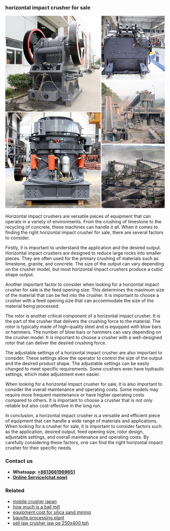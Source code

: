 <h3>horizontal impact crusher for sale</h3><img src='1706773229.jpg' alt=''><p>Horizontal impact crushers are versatile pieces of equipment that can operate in a variety of environments. From the crushing of limestone to the recycling of concrete, these machines can handle it all. When it comes to finding the right horizontal impact crusher for sale, there are several factors to consider.</p><p>Firstly, it is important to understand the application and the desired output. Horizontal impact crushers are designed to reduce large rocks into smaller pieces. They are often used for the primary crushing of materials such as limestone, granite, and concrete. The size of the output can vary depending on the crusher model, but most horizontal impact crushers produce a cubic shape output.</p><p>Another important factor to consider when looking for a horizontal impact crusher for sale is the feed opening size. This determines the maximum size of the material that can be fed into the crusher. It is important to choose a crusher with a feed opening size that can accommodate the size of the material being processed.</p><p>The rotor is another critical component of a horizontal impact crusher. It is the part of the crusher that delivers the crushing force to the material. The rotor is typically made of high-quality steel and is equipped with blow bars or hammers. The number of blow bars or hammers can vary depending on the crusher model. It is important to choose a crusher with a well-designed rotor that can deliver the desired crushing force.</p><p>The adjustable settings of a horizontal impact crusher are also important to consider. These settings allow the operator to control the size of the output and the desired product shape. The adjustable settings can be easily changed to meet specific requirements. Some crushers even have hydraulic settings, which make adjustment even easier.</p><p>When looking for a horizontal impact crusher for sale, it is also important to consider the overall maintenance and operating costs. Some models may require more frequent maintenance or have higher operating costs compared to others. It is important to choose a crusher that is not only reliable but also cost-effective in the long run.</p><p>In conclusion, a horizontal impact crusher is a versatile and efficient piece of equipment that can handle a wide range of materials and applications. When looking for a crusher for sale, it is important to consider factors such as the application, desired output, feed opening size, rotor design, adjustable settings, and overall maintenance and operating costs. By carefully considering these factors, one can find the right horizontal impact crusher for their specific needs.</p><h3>Contact us</h3><ul><li><strong>Whatsapp:&nbsp;<a href="https://wa.me/8613661969651">+8613661969651</a></strong></li><li><a href="https://swt.shibang-china.com/?git&amp;zhl&amp;horizontal impact crusher for sale"><strong>Online Service(chat now)</strong></a></li></ul><h3>Related</h3><ul><li><a href='mobile crusher japan.md'>mobile crusher japan</a></li><li><a href='how much is a ball mill.md'>how much is a ball mill</a></li><li><a href='equipment cost for silica sand mining.md'>equipment cost for silica sand mining</a></li><li><a href='bauxite processing plant.md'>bauxite processing plant</a></li><li><a href='sell jaw crusher jaw pe 250x400 tph.md'>sell jaw crusher jaw pe 250x400 tph</a></li></ul>